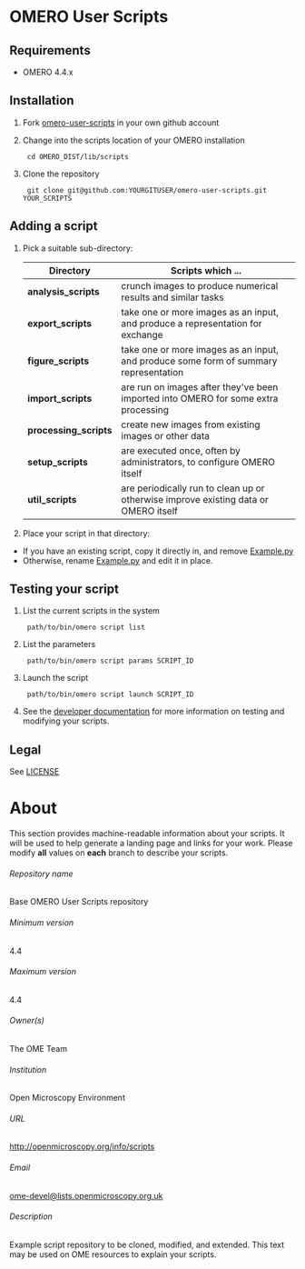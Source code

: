 OMERO User Scripts
==================

Requirements
------------

* OMERO 4.4.x

Installation
------------

1. Fork [omero-user-scripts](https://github.com/ome/omero-user-scripts/fork) in your own github account

2. Change into the scripts location of your OMERO installation

        cd OMERO_DIST/lib/scripts

3. Clone the repository

        git clone git@github.com:YOURGITUSER/omero-user-scripts.git YOUR_SCRIPTS

Adding a script
---------------

1. Pick a suitable sub-directory:

    | Directory              | Scripts which ...                                                                    |
    | ---------              | -----------------                                                                    |
    | **analysis_scripts**   | crunch images to produce numerical results and similar tasks                         |
    | **export_scripts**     | take one or more images as an input, and produce a representation for exchange       |
    | **figure_scripts**     | take one or more images as an input, and produce some form of summary representation |
    | **import_scripts**     | are run on images after they've been imported into OMERO for some extra processing   |
    | **processing_scripts** | create new images from existing images or other data                                 |
    | **setup_scripts**      | are executed once, often by administrators, to configure OMERO itself                |
    | **util_scripts**       | are periodically run to clean up or otherwise improve existing data or OMERO itself  |

2. Place your script in that directory:
  * If you have an existing script, copy it directly in, and remove [Example.py](Example.py)
  * Otherwise, rename [Example.py](Example.py) and edit it in place.

Testing your script
-------------------

1. List the current scripts in the system

        path/to/bin/omero script list

2. List the parameters

        path/to/bin/omero script params SCRIPT_ID

3. Launch the script

        path/to/bin/omero script launch SCRIPT_ID

4. See the [developer documentation](https://www.openmicroscopy.org/site/support/omero4/developers/scripts/)
   for more information on testing and modifying your scripts.

Legal
-----

See [LICENSE](LICENSE)


# About #
This section provides machine-readable information about your scripts.
It will be used to help generate a landing page and links for your work.
Please modify **all** values on **each** branch to describe your scripts.

###### Repository name ######
Base OMERO User Scripts repository

###### Minimum version ######
4.4

###### Maximum version ######
4.4

###### Owner(s) ######
The OME Team

###### Institution ######
Open Microscopy Environment

###### URL ######
http://openmicroscopy.org/info/scripts

###### Email ######
ome-devel@lists.openmicroscopy.org.uk

###### Description ######
Example script repository to be cloned, modified, and extended.
This text may be used on OME resources to explain your scripts.
